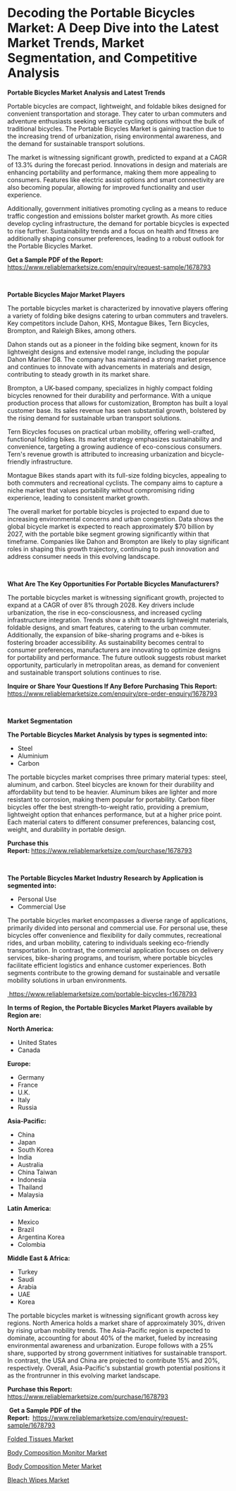 <p><h1>Decoding the Portable Bicycles Market: A Deep Dive into the Latest Market Trends, Market Segmentation, and Competitive Analysis</h1></p><p><strong>Portable Bicycles Market Analysis and Latest Trends</strong></p>
<p><p>Portable bicycles are compact, lightweight, and foldable bikes designed for convenient transportation and storage. They cater to urban commuters and adventure enthusiasts seeking versatile cycling options without the bulk of traditional bicycles. The Portable Bicycles Market is gaining traction due to the increasing trend of urbanization, rising environmental awareness, and the demand for sustainable transport solutions. </p><p>The market is witnessing significant growth, predicted to expand at a CAGR of 13.3% during the forecast period. Innovations in design and materials are enhancing portability and performance, making them more appealing to consumers. Features like electric assist options and smart connectivity are also becoming popular, allowing for improved functionality and user experience. </p><p>Additionally, government initiatives promoting cycling as a means to reduce traffic congestion and emissions bolster market growth. As more cities develop cycling infrastructure, the demand for portable bicycles is expected to rise further. Sustainability trends and a focus on health and fitness are additionally shaping consumer preferences, leading to a robust outlook for the Portable Bicycles Market.</p></p>
<p><strong>Get a Sample PDF of the Report:&nbsp;</strong> <a href="https://www.reliablemarketsize.com/enquiry/request-sample/1678793?utm_campaign=2005&utm_medium=2&utm_source=Github&utm_content=ia&utm_term=04042025&utm_id=portable-bicycles">https://www.reliablemarketsize.com/enquiry/request-sample/1678793</a></p>
<p>&nbsp;</p>
<p><strong>Portable Bicycles Major Market Players</strong></p>
<p><p>The portable bicycles market is characterized by innovative players offering a variety of folding bike designs catering to urban commuters and travelers. Key competitors include Dahon, KHS, Montague Bikes, Tern Bicycles, Brompton, and Raleigh Bikes, among others.</p><p>Dahon stands out as a pioneer in the folding bike segment, known for its lightweight designs and extensive model range, including the popular Dahon Mariner D8. The company has maintained a strong market presence and continues to innovate with advancements in materials and design, contributing to steady growth in its market share.</p><p>Brompton, a UK-based company, specializes in highly compact folding bicycles renowned for their durability and performance. With a unique production process that allows for customization, Brompton has built a loyal customer base. Its sales revenue has seen substantial growth, bolstered by the rising demand for sustainable urban transport solutions.</p><p>Tern Bicycles focuses on practical urban mobility, offering well-crafted, functional folding bikes. Its market strategy emphasizes sustainability and convenience, targeting a growing audience of eco-conscious consumers. Tern's revenue growth is attributed to increasing urbanization and bicycle-friendly infrastructure.</p><p>Montague Bikes stands apart with its full-size folding bicycles, appealing to both commuters and recreational cyclists. The company aims to capture a niche market that values portability without compromising riding experience, leading to consistent market growth.</p><p>The overall market for portable bicycles is projected to expand due to increasing environmental concerns and urban congestion. Data shows the global bicycle market is expected to reach approximately $70 billion by 2027, with the portable bike segment growing significantly within that timeframe. Companies like Dahon and Brompton are likely to play significant roles in shaping this growth trajectory, continuing to push innovation and address consumer needs in this evolving landscape.</p></p>
<p>&nbsp;</p>
<p><strong>What Are The Key Opportunities For Portable Bicycles Manufacturers?</strong></p>
<p><p>The portable bicycles market is witnessing significant growth, projected to expand at a CAGR of over 8% through 2028. Key drivers include urbanization, the rise in eco-consciousness, and increased cycling infrastructure integration. Trends show a shift towards lightweight materials, foldable designs, and smart features, catering to the urban commuter. Additionally, the expansion of bike-sharing programs and e-bikes is fostering broader accessibility. As sustainability becomes central to consumer preferences, manufacturers are innovating to optimize designs for portability and performance. The future outlook suggests robust market opportunity, particularly in metropolitan areas, as demand for convenient and sustainable transport solutions continues to rise.</p></p>
<p><strong>Inquire or Share Your Questions If Any Before Purchasing This Report:</strong> <a href="https://www.reliablemarketsize.com/enquiry/pre-order-enquiry/1678793?utm_campaign=2005&utm_medium=2&utm_source=Github&utm_content=ia&utm_term=04042025&utm_id=portable-bicycles">https://www.reliablemarketsize.com/enquiry/pre-order-enquiry/1678793</a></p>
<p>&nbsp;</p>
<p><strong>Market Segmentation</strong></p>
<p><strong>The Portable Bicycles Market Analysis by types is segmented into:</strong></p>
<p><ul><li>Steel</li><li>Aluminium</li><li>Carbon</li></ul></p>
<p><p>The portable bicycles market comprises three primary material types: steel, aluminum, and carbon. Steel bicycles are known for their durability and affordability but tend to be heavier. Aluminum bikes are lighter and more resistant to corrosion, making them popular for portability. Carbon fiber bicycles offer the best strength-to-weight ratio, providing a premium, lightweight option that enhances performance, but at a higher price point. Each material caters to different consumer preferences, balancing cost, weight, and durability in portable design.</p></p>
<p><strong>Purchase this Report:&nbsp;</strong><a href="https://www.reliablemarketsize.com/purchase/1678793?utm_campaign=2005&utm_medium=2&utm_source=Github&utm_content=ia&utm_term=04042025&utm_id=portable-bicycles">https://www.reliablemarketsize.com/purchase/1678793</a></p>
<p>&nbsp;</p>
<p><strong>The Portable Bicycles Market Industry Research by Application is segmented into:</strong></p>
<p><ul><li>Personal Use</li><li>Commercial Use</li></ul></p>
<p><p>The portable bicycles market encompasses a diverse range of applications, primarily divided into personal and commercial use. For personal use, these bicycles offer convenience and flexibility for daily commutes, recreational rides, and urban mobility, catering to individuals seeking eco-friendly transportation. In contrast, the commercial application focuses on delivery services, bike-sharing programs, and tourism, where portable bicycles facilitate efficient logistics and enhance customer experiences. Both segments contribute to the growing demand for sustainable and versatile mobility solutions in urban environments.</p></p>
<p><a href="https://www.reliablemarketsize.com/portable-bicycles-r1678793?utm_campaign=2005&utm_medium=2&utm_source=Github&utm_content=ia&utm_term=04042025&utm_id=portable-bicycles">&nbsp;https://www.reliablemarketsize.com/portable-bicycles-r1678793</a></p>
<p><strong>In terms of Region, the Portable Bicycles Market Players available by Region are:</strong></p>
<p>
    <p> <strong> North America: </strong>
        <ul>
            <li>United States</li>
            <li>Canada</li>
        </ul>
        </p> 
    <p> <strong> Europe: </strong>
        <ul>
            <li>Germany</li>
            <li>France</li>
            <li>U.K.</li>
            <li>Italy</li>
            <li>Russia</li>
        </ul>
        </p> 
    <p> <strong> Asia-Pacific: </strong>
        <ul>
            <li>China</li>
            <li>Japan</li>
            <li>South Korea</li>
            <li>India</li>
            <li>Australia</li>
            <li>China Taiwan</li>
            <li>Indonesia</li>
            <li>Thailand</li>
            <li>Malaysia</li>
        </ul>
        </p> 
    <p> <strong> Latin America: </strong>
        <ul>
            <li>Mexico</li>
            <li>Brazil</li>
            <li>Argentina Korea</li>
            <li>Colombia</li>
        </ul>
        </p> 
    <p> <strong> Middle East & Africa: </strong>
        <ul>
            <li>Turkey</li>
            <li>Saudi</li>
            <li>Arabia</li>
            <li>UAE</li>
            <li>Korea</li>
        </ul>
    </p>
    </p>
<p><p>The portable bicycles market is witnessing significant growth across key regions. North America holds a market share of approximately 30%, driven by rising urban mobility trends. The Asia-Pacific region is expected to dominate, accounting for about 40% of the market, fueled by increasing environmental awareness and urbanization. Europe follows with a 25% share, supported by strong government initiatives for sustainable transport. In contrast, the USA and China are projected to contribute 15% and 20%, respectively. Overall, Asia-Pacific's substantial growth potential positions it as the frontrunner in this evolving market landscape.</p></p>
<p><strong>Purchase this Report: </strong><a href="https://www.reliablemarketsize.com/purchase/1678793?utm_campaign=2005&utm_medium=2&utm_source=Github&utm_content=ia&utm_term=04042025&utm_id=portable-bicycles">https://www.reliablemarketsize.com/purchase/1678793</a></p>
<p>&nbsp;<strong>Get a Sample PDF of the Report:&nbsp;&nbsp;</strong><a href="https://www.reliablemarketsize.com/enquiry/request-sample/1678793?utm_campaign=2005&utm_medium=2&utm_source=Github&utm_content=ia&utm_term=04042025&utm_id=portable-bicycles">https://www.reliablemarketsize.com/enquiry/request-sample/1678793</a></p>
<p><strong></strong></p>
<p><p><a href="https://github.com/gogashopkewy/Market-Research-Report-List-1/blob/main/folded-tissues-market.md?utm_campaign=2005&utm_medium=2&utm_source=Github&utm_content=ia&utm_term=04042025&utm_id=portable-bicycles">Folded Tissues Market</a></p><p><a href="https://github.com/kohushamudo3/Market-Research-Report-List-1/blob/main/body-composition-monitor-market.md?utm_campaign=2005&utm_medium=2&utm_source=Github&utm_content=ia&utm_term=04042025&utm_id=portable-bicycles">Body Composition Monitor Market</a></p><p><a href="https://github.com/lylyparadise/Market-Research-Report-List-6/blob/main/body-composition-meter-market.md?utm_campaign=2005&utm_medium=2&utm_source=Github&utm_content=ia&utm_term=04042025&utm_id=portable-bicycles">Body Composition Meter Market</a></p><p><a href="https://github.com/myrieronays5/Market-Research-Report-List-1/blob/main/bleach-wipes-market.md?utm_campaign=2005&utm_medium=2&utm_source=Github&utm_content=ia&utm_term=04042025&utm_id=portable-bicycles">Bleach Wipes Market</a></p></p>